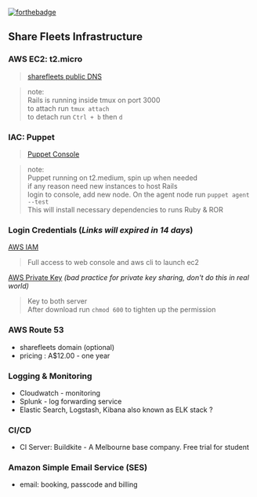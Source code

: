 [![forthebadge](https://forthebadge.com/images/badges/made-with-ruby.svg)](https://forthebadge.com)

## Share Fleets Infrastructure

### AWS EC2: t2.micro 
> [sharefleets public DNS](http://ec2-54-66-162-34.ap-southeast-2.compute.amazonaws.com:3000)

> note:   
  Rails is running inside tmux on port 3000  
  to attach run `tmux attach`  
  to detach run `Ctrl + b` then `d`  
  
  
### IAC: Puppet
> [Puppet Console](https://ec2-13-237-72-77.ap-southeast-2.compute.amazonaws.com)

> note:   
  Puppet running on t2.medium, spin up when needed  
  if any reason need new instances to host Rails  
  login to console, add new node. On the agent node run `puppet agent --test`  
  This will install necessary dependencies to runs Ruby & ROR 

### Login Credentials (*Links will expired in 14 days*)

[AWS IAM](https://transfer.sh/6NltZ/cs-user.csv)  
> Full access to web console and aws cli to launch ec2

[AWS Private Key](https://transfer.sh/KLRql/share-fleets) *(bad practice for private key sharing, don't do this in real world)*
> Key to both server  
> After download run `chmod 600` to tighten up the permission

### AWS Route 53
* sharefleets domain (optional)
* pricing : A$12.00 - one year

### Logging & Monitoring
* Cloudwatch - monitoring
* Splunk - log forwarding service 
* Elastic Search, Logstash, Kibana also known as ELK stack ?

### CI/CD 
* CI Server: Buildkite - A Melbourne base company. Free trial for student

### Amazon Simple Email Service (SES)
* email:  booking, passcode and billing
